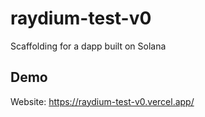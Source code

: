 # raydium-test-v0
Scaffolding for a dapp built on Solana

## Demo

Website: https://raydium-test-v0.vercel.app/